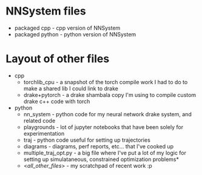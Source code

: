 # NNSystem files
 - packaged cpp - cpp version of NNSystem
 - packaged python - python version of NNSystem
 
 


# Layout of other files
  - cpp
    - torchlib\_cpu - a snapshot of the torch compile work I had to do to make a shared lib I could link to drake
    - drake+pytorch - a drake shambala copy I'm using to compile custom drake c++ code with torch 
  - python
    - nn\_system - python code for my neural network drake system, and related code
    - playgrounds - lot of jupyter notebooks that have been solely for experimentation
    - traj - python code useful for setting up trajectories
    - diagrams - diagrams, perf reports, etc... that I've cooked up
    - multiple\_traj\_opt.py - a big file where I've put a lot of my logic for setting up simulataneous, constrained optimization problems*
    - <*all\_other\_files*> - my scratchpad of recent work :p
